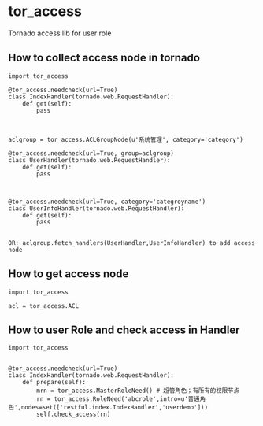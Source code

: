 tor_access
==========

Tornado access lib for user role 


## How to collect access node in tornado
```
import tor_access

@tor_access.needcheck(url=True)
class IndexHandler(tornado.web.RequestHandler):
	def get(self):
		pass



aclgroup = tor_access.ACLGroupNode(u'系统管理', category='category')

@tor_access.needcheck(url=True, group=aclgroup)
class UserHandler(tornado.web.RequestHandler):
	def get(self):
		pass



@tor_access.needcheck(url=True, category='categroyname')
class UserInfoHandler(tornado.web.RequestHandler):
	def get(self):
		pass


OR: aclgroup.fetch_handlers(UserHandler,UserInfoHandler) to add access node 
```


## How to get  access node
```
import tor_access

acl = tor_access.ACL 

```

## How to user Role and check access in Handler
```
import tor_access


@tor_access.needcheck(url=True)
class IndexHandler(tornado.web.RequestHandler):
	def prepare(self):
		mrn = tor_access.MasterRoleNeed() # 超管角色；有所有的权限节点
		rn = tor_access.RoleNeed('abcrole',intro=u'普通角色',nodes=set(['restful.index.IndexHandler','userdemo']))
		self.check_access(rn)


```




